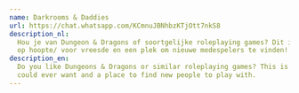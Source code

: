 ```yaml
---
name: Darkrooms & Daddies
url: https://chat.whatsapp.com/KCmnuJBNhbzKTjOtt7nkS8
description_nl:
  Hou je van Dungeon & Dragons of soortgelijke roleplaying games? Dit is dé chat voor alle alignment memes waar je
  op hoopte/ voor vreesde en een plek om nieuwe medespelers te vinden!
description_en:
  Do you like Dungeons & Dragons or similar roleplaying games? This is the chat for all the alignment memes you
  could ever want and a place to find new people to play with.
---
```

